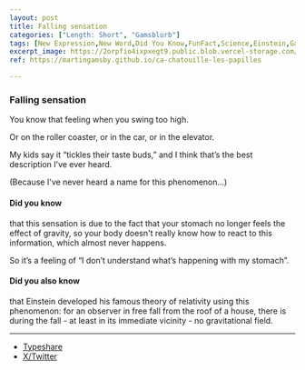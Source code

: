 ```yaml
---
layout: post
title: Falling sensation
categories: ["Length: Short", "Gamsblurb"]
tags: [New Expression,New Word,Did You Know,FunFact,Science,Einstein,Gamsblurb]
excerpt_image: https://2orpfio4ixpxegt9.public.blob.vercel-storage.com/blogPost/cm0kyn69n02obk60cf6z7vqz2/preview-image-bmWXrPJcOzOxZWxcPC0vFQWxSjhvl1.jfif
ref: https://martingamsby.github.io/ca-chatouille-les-papilles

---
```


### **Falling sensation**

You know that feeling when you swing too high.

Or on the roller coaster, or in the car, or in the elevator.

My kids say it “tickles their taste buds,” and I think that’s the best description I’ve ever heard.

(Because I've never heard a name for this phenomenon...)

#### Did you know
 that this sensation is due to the fact that your stomach no longer feels the effect of gravity, so your body doesn't really know how to react to this information, which almost never happens.

So it’s a feeling of “I don’t understand what’s happening with my stomach”.

#### Did you also know 
that Einstein developed his famous theory of relativity using this phenomenon: for an observer in free fall from the roof of a house, there is during the fall - at least in its immediate vicinity - no gravitational field.

---

- [Typeshare](https://typeshare.co/martingamsby/posts/it-tickles-my-taste-buds)
- [X/Twitter](https://x.com/MartinGamsby_EN/status/1837304098112012785)

